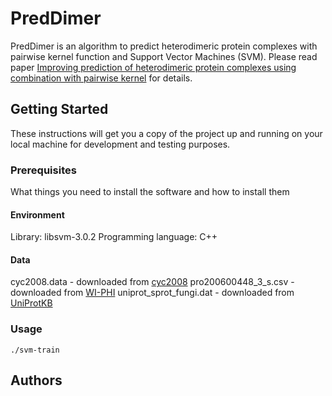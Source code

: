 # PredDimer
PredDimer is an algorithm to predict heterodimeric protein complexes with pairwise kernel function and Support Vector Machines (SVM).
Please read paper [Improving prediction of heterodimeric protein complexes using combination with pairwise kernel](https://bmcbioinformatics.biomedcentral.com/articles/10.1186/s12859-018-2017-5) for details.

## Getting Started

These instructions will get you a copy of the project up and running on your local machine for development and testing purposes.

### Prerequisites

What things you need to install the software and how to install them

#### Environment

Library: libsvm-3.0.2
Programming language: C++

#### Data

cyc2008.data - downloaded from [cyc2008](http://wodaklab.org/cyc2008/)
pro200600448_3_s.csv - downloaded from [WI-PHI](http://www.wiley-vch.de/contents/jc_2120/2007/pro200600448_s.html)
uniprot_sprot_fungi.dat - downloaded from [UniProtKB](https://www.uniprot.org/uniprot/)

### Usage

```
./svm-train 
```

## Authors
